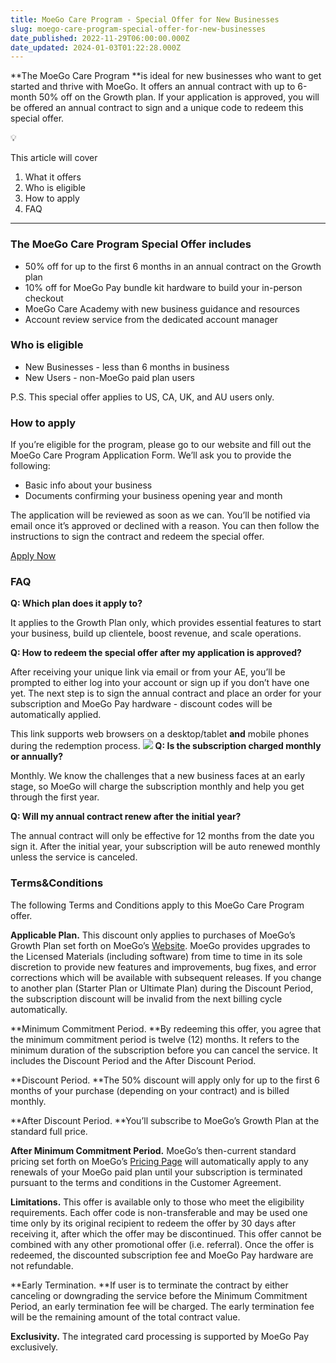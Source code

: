 ```yaml
---
title: MoeGo Care Program - Special Offer for New Businesses
slug: moego-care-program-special-offer-for-new-businesses
date_published: 2022-11-29T06:00:00.000Z
date_updated: 2024-01-03T01:22:28.000Z
---
```


**The MoeGo Care Program **is ideal for new businesses who want to get started and thrive with MoeGo. It offers an annual contract with up to 6-month 50% off on the Growth plan. If your application is approved, you will be offered an annual contract to sign and a unique code to redeem this special offer. 

💡

This article will cover
1. What it offers
2. Who is eligible
3. How to apply
4. FAQ

---

### The MoeGo Care Program Special Offer includes

- 50% off for up to the first 6 months in an annual contract on the Growth plan 
- 10% off for MoeGo Pay bundle kit hardware to build your in-person checkout
- MoeGo Care Academy with new business guidance and resources
- Account review service from the dedicated account manager

### Who is eligible

- New Businesses - less than 6 months in business
- New Users - non-MoeGo paid plan users

P.S. This special offer applies to US, CA, UK, and AU users only.

### How to apply

If you’re eligible for the program, please go to our website and fill out the MoeGo Care Program Application Form. We’ll ask you to provide the following:

- Basic info about your business
- Documents confirming your business opening year and month

The application will be reviewed as soon as we can. You’ll be notified via email once it’s approved or declined with a reason. You can then follow the instructions to sign the contract and redeem the special offer.

[Apply Now](https://www.moego.pet/moego-care)

### FAQ

**Q: Which plan does it apply to?**

It applies to the Growth Plan only, which provides essential features to start your business, build up clientele, boost revenue, and scale operations.

**Q: How to redeem the special offer after my application is approved?**

After receiving your unique link via email or from your AE, you’ll be prompted to either log into your account or sign up if you don’t have one yet. The next step is to sign the annual contract and place an order for your subscription and MoeGo Pay hardware - discount codes will be automatically applied.

This link supports web browsers on a desktop/tablet **and** mobile phones during the redemption process. 
![](https://lh7-us.googleusercontent.com/nEQeqCJ92SDAW9bufGGN-Ug_iudPwGmmZmdcbCI4ocMpmPFlVGiw3UhGIbvaBLifDO7Y0u53kKmTyEgVyC63WfYdkj4U4gwRtwxDj2h9Vpf9oH8N-SnAJsf0zau6zYcxNPugd2rXP93VTyw9AJgUn3c)
**Q: Is the subscription charged monthly or annually?**

Monthly. We know the challenges that a new business faces at an early stage, so MoeGo will charge the subscription monthly and help you get through the first year.

**Q: Will my annual contract renew after the initial year?**

The annual contract will only be effective for 12 months from the date you sign it.  After the initial year, your subscription will be auto renewed monthly unless the service is canceled.

### Terms&Conditions

The following Terms and Conditions apply to this MoeGo Care Program offer.

**Applicable Plan.** This discount only applies to purchases of MoeGo’s Growth Plan set forth on MoeGo’s [Website](https://www.moego.pet/). MoeGo provides upgrades to the Licensed Materials (including software) from time to time in its sole discretion to provide new features and improvements, bug fixes, and error corrections which will be available with subsequent releases. If you change to another plan (Starter Plan or Ultimate Plan) during the Discount Period, the subscription discount will be invalid from the next billing cycle automatically.

**Minimum Commitment Period. **By redeeming this offer, you agree that the minimum commitment period is twelve (12) months. It refers to the minimum duration of the subscription before you can cancel the service. It includes the Discount Period and the After Discount Period.

**Discount Period. **The 50% discount will apply only for up to the first 6 months of your purchase (depending on your contract) and is billed monthly.

**After Discount Period. **You’ll subscribe to MoeGo’s Growth Plan at the standard full price.

**After Minimum Commitment Period.** MoeGo’s then-current standard pricing set forth on MoeGo’s [Pricing Page](https://app.slack.com/plans/T5J4Q04QG/) will automatically apply to any renewals of your MoeGo paid plan until your subscription is terminated pursuant to the terms and conditions in the Customer Agreement.

**Limitations.** This offer is available only to those who meet the eligibility requirements. Each offer code is non-transferable and may be used one time only by its original recipient to redeem the offer by 30 days after receiving it, after which the offer may be discontinued. This offer cannot be combined with any other promotional offer (i.e. referral). Once the offer is redeemed, the discounted subscription fee and MoeGo Pay hardware are not refundable.

**Early Termination. **If user is to terminate the contract by either canceling or downgrading the service before the Minimum Commitment Period, an early termination fee will be charged. The early termination fee will be the remaining amount of the total contract value.

**Exclusivity.** The integrated card processing is supported by MoeGo Pay exclusively.
